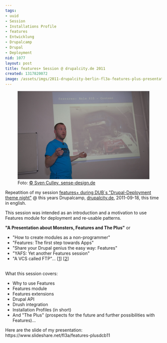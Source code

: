 ```yaml
---
tags:
- uuid
- Session
- Installations Profile
- features
- Entwicklung
- Drupalcamp
- Drupal
- Deployment
nid: 1077
layout: post
title: features+ Session @ drupalcity.de 2011
created: 1317820072
image: /assets/imgs/2011-drupalcity-berlin-fl3a-features-plus-presentation.jpg 
---
```

<figure role="group">
  <img src="/assets/imgs/2011-drupalcity-berlin-fl3a-features-plus-presentation.jpg" alt="features+ Session #dcb11" />
  <figcaption>Foto: <a href="http://www.sense-design.de">&copy; Sven Culley,  sense-design.de</a></figcaption>
</figure>
Repeatition of my session <a href="/blog/2011/07/08/dub-themenabend-deployment-features.html">features+ during DUB´s "Drupal-Deployment theme night"</a> @ this years Drupalcamp, <a href="http://drupalcity.de/session/features">drupalcity.de</a>, 2011-09-18, this time in english.
<p>This session was intended as an introduction and a motivation to use Features
module for deployment and re-usable patterns.</p>

<strong>"A Presentation about Monsters, Features and The Plus"</strong>
or

<ul>
 <li>"How to create modules as a non-programmer"</li>
 <li>"Features: The first step towards Apps"</li>
 <li>"Share your Drupal genius the easy way: Features"</li>
 <li>"YAFS: Yet another Features session"</li>
 <li>"A VCS called FTP"... [<a href="http://twitter.com/#!/cstottmeister/status/115366308543070208">1</a>] [<a href="http://twitter.com/#!/_mickor/status/115367328358727680">2</a>]</li>
</ul>
<!--break-->
<br />
What this session covers:
<ul>
 <li>Why to use Features</li>
 <li>Features module</li>
 <li>Features extensions</li>
 <li>Drupal API</li>
 <li>Drush integration</li>
 <li>Installation Profiles (in short)</li>
 <li>And "The Plus" (prospects for the future and further possibilities with Features)...</li>
</ul>
<p>Here are the slide of my presentation: https://www.slideshare.net/fl3a/features-plusdcb11</p>
